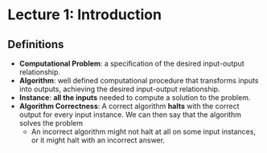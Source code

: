 # Lecture 1: Introduction

## Definitions

- **Computational Problem**: a specification of the desired input-output relationship.
- **Algorithm**:  well defined computational procedure that transforms inputs into outputs, achieving the desired input-output relationship.
- **Instance**: **all the inputs** needed to compute a solution to the problem.
- **Algorithm Correctness**: A correct algorithm **halts** with the correct output for every input instance. We can then say that the algorithm solves the problem
  - An incorrect algorithm might not halt at all on some input instances, or it might halt with an incorrect answer.

